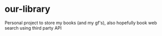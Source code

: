 # our-library
Personal project to store my books (and my gf's), also hopefully book web search using third party API
